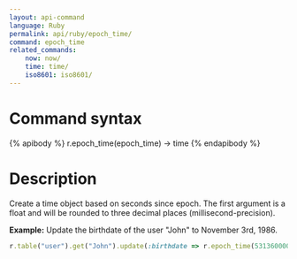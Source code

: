 ```yaml
---
layout: api-command 
language: Ruby
permalink: api/ruby/epoch_time/
command: epoch_time
related_commands:
    now: now/
    time: time/
    iso8601: iso8601/
---
```


# Command syntax #

{% apibody %}
r.epoch_time(epoch_time) &rarr; time
{% endapibody %}

# Description #

Create a time object based on seconds since epoch. The first argument is a float and
will be rounded to three decimal places (millisecond-precision).

__Example:__ Update the birthdate of the user "John" to November 3rd, 1986.

```rb
r.table("user").get("John").update(:birthdate => r.epoch_time(531360000)).run(conn)
```
